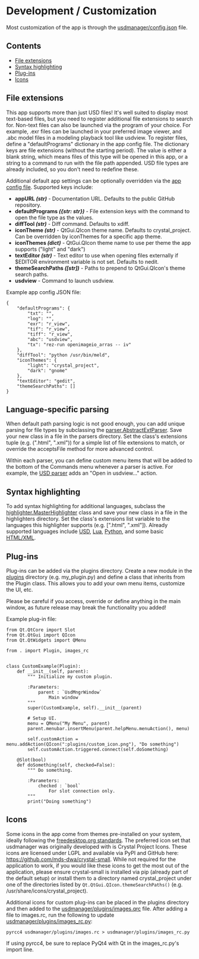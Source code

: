# Development / Customization

Most customization of the app is through the [usdmanager/config.json](https://github.com/dreamworksanimation/usdmanager/blob/master/usdmanager/config.json) file.

## Contents

- [File extensions](#file-extensions)
- [Syntax highlighting](#syntax-highlighting)
- [Plug-ins](#plug-ins)
- [Icons](#icons)

## File extensions

This app supports more than just USD files! It's well suited to display most text-based files, but you need to register
additional file extensions to search for. Non-text files can also be launched via the program of your choice. For
example, .exr files can be launched in your preferred image viewer, and .abc model files in a modeling playback tool
like usdview. To register files, define a "defaultPrograms" dictionary in the app config file.
The dictionary keys are file extensions (without the starting period). The value is either a blank string, which means
files of this type will be opened in this app, or a string to a command to run with the file path appended. USD file
types are already included, so you don't need to redefine these.

Additional default app settings can be optionally overridden via the [app config file](https://github.com/dreamworksanimation/usdmanager/blob/master/usdmanager/config.json).
Supported keys include:
- **appURL _(str)_** - Documentation URL. Defaults to the public GitHub repository.
- **defaultPrograms _({str: str})_** - File extension keys with the command to open the file type as the values.
- **diffTool _(str)_** - Diff command. Defaults to xdiff.
- **iconTheme _(str)_** - QtGui.QIcon theme name. Defaults to crystal_project. Can be overridden by iconThemes for a
specific app theme.
- **iconThemes _(dict)_** - QtGui.QIcon theme name to use per theme the app supports ("light" and "dark")
- **textEditor _(str)_** - Text editor to use when opening files externally if $EDITOR environment variable is
not set. Defaults to nedit.
- **themeSearchPaths _([str])_** - Paths to prepend to QtGui.QIcon's theme search paths.
- **usdview** - Command to launch usdview.

Example app config JSON file:
```
{
    "defaultPrograms": {
        "txt": "",
        "log": "",
        "exr": "r_view",
        "tif": "r_view",
        "tiff": "r_view",
        "abc": "usdview",
        "tx": "rez-run openimageio_arras -- iv"
    },
    "diffTool": "python /usr/bin/meld",
    "iconThemes": {
        "light": "crystal_project",
        "dark": "gnome"
    },
    "textEditor": "gedit",
    "themeSearchPaths": []
}
```

## Language-specific parsing

When default path parsing logic is not good enough, you can add unique parsing for file types by subclassing the
[parser.AbstractExtParser](https://github.com/dreamworksanimation/usdmanager/blob/master/usdmanager/parser.py).
Save your new class in a file in the parsers directory. Set the class's extensions tuple (e.g. (".html", ".xml")) for a
simple list of file extensions to match, or override the acceptsFile method for more advanced control.

Within each parser, you can define custom menu items that will be added to the bottom of the Commands menu whenever a
parser is active. For example, the [USD parser](https://github.com/dreamworksanimation/usdmanager/blob/master/usdmanager/parsers/usd.py)
adds an "Open in usdview..." action.

## Syntax highlighting

To add syntax highlighting for additional languages, subclass the
[highlighter.MasterHighlighter](https://github.com/dreamworksanimation/usdmanager/blob/master/usdmanager/highlighter.py) class and save your new class in a file in the highlighters
directory. Set the class's extensions list variable to the languages this highlighter supports (e.g.
[".html", ".xml"]). Already supported languages include [USD](https://github.com/dreamworksanimation/usdmanager/blob/master/usdmanager/highlighters/usd.py),
[Lua](https://github.com/dreamworksanimation/usdmanager/blob/master/usdmanager/highlighters/lua.py), [Python](https://github.com/dreamworksanimation/usdmanager/blob/master/usdmanager/highlighters/python.py), and some basic
[HTML/XML](https://github.com/dreamworksanimation/usdmanager/blob/master/usdmanager/highlighters/xml.py).

## Plug-ins

Plug-ins can be added via the plugins directory. Create a new module in the [plugins](https://github.com/dreamworksanimation/usdmanager/blob/master/usdmanager/plugins) directory
(e.g. my_plugin.py) and define a class that inherits from the Plugin class. This allows you to add your own menu items,
customize the UI, etc.

Please be careful if you access, override or define anything in the main window, as future release may break the
functionality you added!

Example plug-in file:
```
from Qt.QtCore import Slot
from Qt.QtGui import QIcon
from Qt.QtWidgets import QMenu

from . import Plugin, images_rc


class CustomExample(Plugin):
    def __init__(self, parent):
        """ Initialize my custom plugin.
        
        :Parameters:
            parent : `UsdMngrWindow`
                Main window
        """
        super(CustomExample, self).__init__(parent)
        
        # Setup UI.
        menu = QMenu("My Menu", parent)
        parent.menubar.insertMenu(parent.helpMenu.menuAction(), menu)
        
        self.customAction = menu.addAction(QIcon(":plugins/custom_icon.png"), "Do something")
        self.customAction.triggered.connect(self.doSomething)
    
    @Slot(bool)
    def doSomething(self, checked=False):
        """ Do something.
        
        :Parameters:
            checked : `bool`
                For slot connection only.
        """
        print("Doing something")
```

## Icons

Some icons in the app come from themes pre-installed on your system, ideally following the
[freedesktop.org standards](https://standards.freedesktop.org/icon-naming-spec/icon-naming-spec-latest.html).
The preferred icon set that usdmanager was originally developed with is Crystal Project Icons. These icons are licensed
under LGPL and available via PyPI and GitHub here: https://github.com/mds-dwa/crystal-small. While not required for
the application to work, if you would like these icons to get the most out of the application, please ensure crystal-small
is installed via pip (already part of the default setup) or install them to a directory named crystal_project under one
of the directories listed by `Qt.QtGui.QIcon.themeSearchPaths()` (e.g. /usr/share/icons/crystal_project).

Additional icons for custom plug-ins can be placed in the plugins directory and then added to the
[usdmanager/plugins/images.qrc](https://github.com/dreamworksanimation/usdmanager/blob/master/usdmanager/plugins/images.qrc) file. After adding a file to images.rc, run the
following to update [usdmanager/plugins/images_rc.py](https://github.com/dreamworksanimation/usdmanager/blob/master/usdmanager/plugins/images_rc.py):

```
pyrcc4 usdmanager/plugins/images.rc > usdmanager/plugins/images_rc.py
```

If using pyrcc4, be sure to replace PyQt4 with Qt in the images_rc.py's import line.
